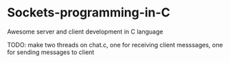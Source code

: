 # Sockets-programming-in-C
Awesome server and client development in C language

TODO: 
  make two threads on chat.c, one for receiving client messsages, one for sending messages to client
